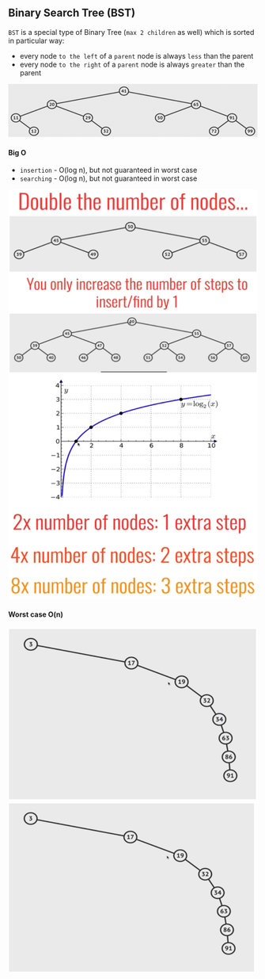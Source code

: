 ## Binary Search Tree (BST)

`BST` is a special type of Binary Tree (`max 2 children` as well) which is sorted in particular way:
- every node `to the left` of a `parent` node is always `less` than the parent
- every node `to the right` of a `parent` node is always `greater` than the parent

![BST Scheme](./assets/bst-scheme.png)

#### Big O

- `insertion` - O(log n), but not guaranteed in worst case
- `searching` - O(log n), but not guaranteed in worst case

![BST BigO complexity-1](./assets/bst-bigo-1.png)
![BST BigO insertion-2](./assets/bst-bigo-2.png)

#### Worst case O(n)

![BST Big O worst case](./assets/bst-worst.png)
<img src="./assets/bst-worst.png" width="500" alt="BST Big O worst case" />

